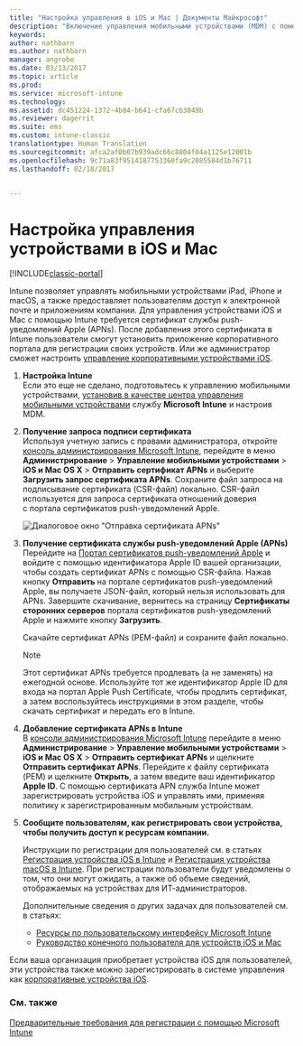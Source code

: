 ```yaml
---
title: "Настройка управления в iOS и Mac | Документы Майкрософт"
description: "Включение управления мобильными устройствами (MDM) с помощью Microsoft Intune для устройств iOS, включая устройства iPad и iPhone, а также для устройств Mac OS X."
keywords: 
author: nathbarn
ms.author: nathbarn
manager: angrobe
ms.date: 03/13/2017
ms.topic: article
ms.prod: 
ms.service: microsoft-intune
ms.technology: 
ms.assetid: dc451224-1372-4b84-b641-cfa67cb3849b
ms.reviewer: dagerrit
ms.suite: ems
ms.custom: intune-classic
translationtype: Human Translation
ms.sourcegitcommit: afca2af0b07b939adc66c8804f04a1125e12001b
ms.openlocfilehash: 9c71a83f9514187753360fa9c2085584d1b76711
ms.lasthandoff: 02/18/2017


---
```


# <a name="set-up-ios-and-mac-device-management"></a>Настройка управления устройствами в iOS и Mac

[!INCLUDE[classic-portal](../includes/classic-portal.md)]

Intune позволяет управлять мобильными устройствами iPad, iPhone и macOS, а также предоставляет пользователям доступ к электронной почте и приложениям компании. Для управления устройствами iOS и Mac с помощью Intune требуется сертификат службы push-уведомлений Apple (APNs). После добавления этого сертификата в Intune пользователи смогут установить приложение корпоративного портала для регистрации своих устройств. Или же администратор сможет настроить [управление корпоративными устройствами iOS](enroll-corporate-owned-ios-devices-in-microsoft-intune.md).

1.  **Настройка Intune**<br>
    Если это еще не сделано, подготовьтесь к управлению мобильными устройствами, [установив в качестве центра управления мобильными устройствами](prerequisites-for-enrollment.md#step-2-set-mdm-authority) службу **Microsoft Intune** и настроив MDM.

2.  **Получение запроса подписи сертификата**<br>
    Используя учетную запись с правами администратора, откройте [консоль администрирования Microsoft Intune](http://manage.microsoft.com), перейдите в меню **Администрирование** &gt; **Управление мобильными устройствами** &gt; **iOS и Mac OS X** &gt; **Отправить сертификат APNs** и выберите **Загрузить запрос сертификата APNs**. Сохраните файл запроса на подписывание сертификата (CSR-файл) локально. CSR-файл используется для запроса сертификата отношений доверия с портала сертификатов push-уведомлений Apple.

    ![Диалоговое окно "Отправка сертификата APNs"](../media/Intune-iOS-enrollment-with-apns.png)

3.  **Получение сертификата службы push-уведомлений Apple (APNs)**<br>
    Перейдите на [Портал сертификатов push-уведомлений Apple](http://go.microsoft.com/fwlink/?LinkId=269844) и войдите с помощью идентификатора Apple ID вашей организации, чтобы создать сертификат APNs с помощью CSR-файла. Нажав кнопку **Отправить** на портале сертификатов push-уведомлений Apple, вы получаете JSON-файл, который нельзя использовать для APNs. Завершите скачивание, вернитесь на страницу **Сертификаты сторонних серверов** портала сертификатов push-уведомлений Apple и нажмите кнопку **Загрузить**.

    Скачайте сертификат APNs (PEM-файл) и сохраните файл локально.

    > [!NOTE]
    > Этот сертификат APNs требуется продлевать (а не заменять) на ежегодной основе. Используйте тот же идентификатор Apple ID для входа на портал Apple Push Certificate, чтобы продлить сертификат, а затем воспользуйтесь инструкциями в этом разделе, чтобы скачать сертификат и передать его в Intune.

4.  **Добавление сертификата APNs в Intune**<br>
    В [консоли администрирования Microsoft Intune](http://manage.microsoft.com) перейдите в меню **Администрирование** &gt; **Управление мобильными устройствами** &gt; **iOS и Mac OS X** &gt; **Отправить сертификат APNs** и щелкните **Отправить сертификат APNs**. Перейдите к файлу сертификата (PEM) и щелкните **Открыть**, а затем введите ваш идентификатор **Apple ID**. С помощью сертификата APN служба Intune может зарегистрировать устройства iOS и управлять ими, применяя политику к зарегистрированным мобильным устройствам.

5.  **Сообщите пользователям, как регистрировать свои устройства, чтобы получить доступ к ресурсам компании.**

    Инструкции по регистрации для пользователей см. в статьях [Регистрация устройства iOS в Intune](../enduser/enroll-your-device-in-intune-ios.md) и [Регистрация устройства macOS в Intune](../enduser/enroll-your-device-in-intune-macos.md). При регистрации пользователи будут уведомлены о том, что они могут ожидать, а также об объеме сведений, отображаемых на устройствах для ИТ-администраторов.

    Дополнительные сведения о других задачах для пользователей см. в статьях:
    - [Ресурсы по пользовательскому интерфейсу Microsoft Intune](how-to-educate-your-end-users-about-microsoft-intune.md)
    - [Руководство конечного пользователя для устройств iOS и Mac](../enduser/using-your-ios-or-macOS-device-with-intune.md)

Если ваша организация приобретает устройства iOS для пользователей, эти устройства также можно зарегистрировать в системе управления как [корпоративные устройства iOS](enroll-corporate-owned-ios-devices-in-microsoft-intune.md).

### <a name="see-also"></a>См. также
[Предварительные требования для регистрации с помощью Microsoft Intune](prerequisites-for-enrollment.md)


